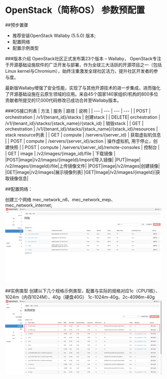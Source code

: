 # OpenStack（简称OS） 参数预配置
##预步置骤
- 推荐安装OpenStack Wallaby (5.5.0) 版本;
- 配置网络
- 配置示例类型

###版本介绍
OpenStack社区正式发布第23个版本 – Wallaby， OpenStack专注于开源基础设施软件的广泛开发与部署，作为全球三大活跃的开源项目之一（包括Linux kernel与Chromium），始终注重激发全球社区活力，提升社区开发者的参与度。

最新版Wallaby增强了安全性能，实现了与其他开源技术的进一步集成，进而强化了开源基础设施在云原生领域的应用。来自45个国家140家组织/机构的800多位贡献者所提交的17,000代码修改已成功合并至Wallaby版本。

###OS接口列表
| 方法 | 服务 | 路径 | 说明 |
| --- | --- | --- | --- |
| POST | orchestration | /v1/{tenant_id}/stacks | 创建stack |
| DELETE| orchestration | /v1/{tenant_id}/stacks/{stack_name}/{stack_id} | 销毁stack |
| GET | orchestration | /v1/{tenant_id}/stacks/{stack_name}/{stack_id}/resources | stack resource列表 |
| GET | compute | /servers/{server_id} | 获取虚拟机信息 |
| POST | compute | /servers/{server_id}/action | 操作虚拟机, 用于停止，创建快照 |
| POST | compute | /servers/{server_id}/remote-consoles | 控制台 |
| GET | image | /v2/images/{image_id}/file | 下载镜像 |
|POST|image|/v2/images/{imageId}/import|导入镜像|
|PUT|Image| /v2/images/{imageId}/file|上传镜像文件|
|POST|image|/v2/images|创建镜像|
|GET|image|/v2/images|展示镜像列表|
|GET|Image|/v2/images/{imageId}|获取镜像信息|


##配置网络：

创建三个网络
mec_network_n6、mec_network_mep、mec_network_internet;
![](/uploads/images/2021/v1.2/Developer/OSPreconfigred_Network.png "网络配置.png")

##实例类型
创建以下几个规格示例类型，配置与实际的规格对应1c（CPU1核）、1024m（内存1024M）、40g（硬盘40G）
1c-1024m-40g、2c-4096m-40g
![](/uploads/images/2021/v1.2/Developer/OSPreconfigred_Flavor.png "实例类型.png")